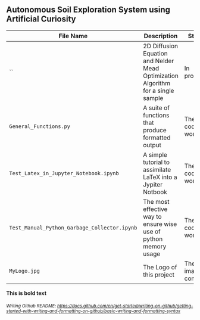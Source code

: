 ## Autonomous Soil Exploration System using Artificial Curiosity

| File Name | Description | Status |
| --- | --- | --- |
| `` | 2D Diffusion Equation and Nelder Mead Optimization Algorithm for a single sample | In progress |
| `General_Functions.py` | A suite of functions that produce formatted output | The code is working |
| `Test_Latex_in_Jupyter_Notebook.ipynb` | A simple tutorial to assimilate LaTeX into a Jypiter Notbook | The code is working |
| `Test_Manual_Python_Garbage_Collector.ipynb` | The most effective way to ensure wise use of python memory usage | The code is working |
| `MyLogo.jpg` | The Logo of this project | The image is complete |



**This is bold text**

###### <sub>Writing Github README: https://docs.github.com/en/get-started/writing-on-github/getting-started-with-writing-and-formatting-on-github/basic-writing-and-formatting-syntax</sub>
